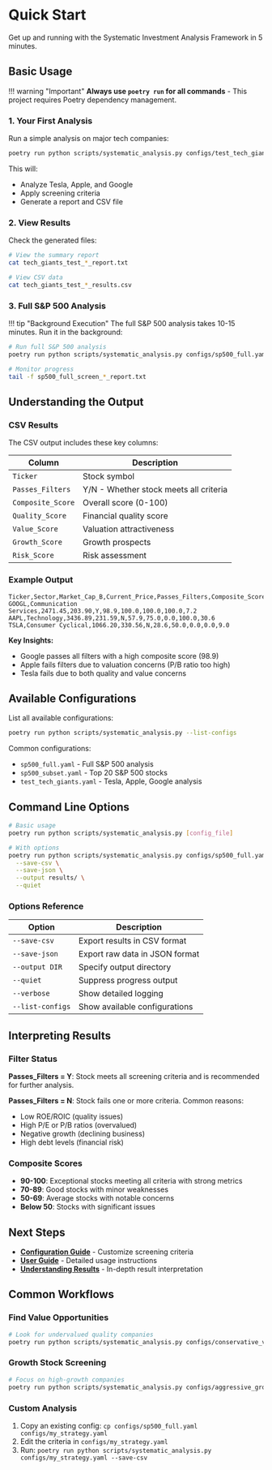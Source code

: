 # Quick Start

Get up and running with the Systematic Investment Analysis Framework in 5 minutes.

## Basic Usage

!!! warning "Important"
    **Always use `poetry run` for all commands** - This project requires Poetry dependency management.

### 1. Your First Analysis

Run a simple analysis on major tech companies:

```bash
poetry run python scripts/systematic_analysis.py configs/test_tech_giants.yaml --save-csv
```

This will:
- Analyze Tesla, Apple, and Google
- Apply screening criteria
- Generate a report and CSV file

### 2. View Results

Check the generated files:

```bash
# View the summary report
cat tech_giants_test_*_report.txt

# View CSV data
cat tech_giants_test_*_results.csv
```

### 3. Full S&P 500 Analysis

!!! tip "Background Execution"
    The full S&P 500 analysis takes 10-15 minutes. Run it in the background:

```bash
# Run full S&P 500 analysis
poetry run python scripts/systematic_analysis.py configs/sp500_full.yaml --save-csv --quiet &

# Monitor progress
tail -f sp500_full_screen_*_report.txt
```

## Understanding the Output

### CSV Results

The CSV output includes these key columns:

| Column | Description |
|--------|-------------|
| `Ticker` | Stock symbol |
| `Passes_Filters` | Y/N - Whether stock meets all criteria |
| `Composite_Score` | Overall score (0-100) |
| `Quality_Score` | Financial quality score |
| `Value_Score` | Valuation attractiveness |
| `Growth_Score` | Growth prospects |
| `Risk_Score` | Risk assessment |

### Example Output

```csv
Ticker,Sector,Market_Cap_B,Current_Price,Passes_Filters,Composite_Score,Quality_Score,Value_Score,Growth_Score,Risk_Score
GOOGL,Communication Services,2471.45,203.90,Y,98.9,100.0,100.0,100.0,7.2
AAPL,Technology,3436.89,231.59,N,57.9,75.0,0.0,100.0,30.6
TSLA,Consumer Cyclical,1066.20,330.56,N,28.6,50.0,0.0,0.0,9.0
```

**Key Insights:**
- Google passes all filters with a high composite score (98.9)
- Apple fails filters due to valuation concerns (P/B ratio too high)
- Tesla fails due to both quality and value concerns

## Available Configurations

List all available configurations:

```bash
poetry run python scripts/systematic_analysis.py --list-configs
```

Common configurations:

- `sp500_full.yaml` - Full S&P 500 analysis
- `sp500_subset.yaml` - Top 20 S&P 500 stocks
- `test_tech_giants.yaml` - Tesla, Apple, Google analysis

## Command Line Options

```bash
# Basic usage
poetry run python scripts/systematic_analysis.py [config_file]

# With options
poetry run python scripts/systematic_analysis.py configs/sp500_full.yaml \
  --save-csv \
  --save-json \
  --output results/ \
  --quiet
```

### Options Reference

| Option | Description |
|--------|-------------|
| `--save-csv` | Export results in CSV format |
| `--save-json` | Export raw data in JSON format |
| `--output DIR` | Specify output directory |
| `--quiet` | Suppress progress output |
| `--verbose` | Show detailed logging |
| `--list-configs` | Show available configurations |

## Interpreting Results

### Filter Status

**Passes_Filters = Y**: Stock meets all screening criteria and is recommended for further analysis.

**Passes_Filters = N**: Stock fails one or more criteria. Common reasons:
- Low ROE/ROIC (quality issues)
- High P/E or P/B ratios (overvalued)
- Negative growth (declining business)
- High debt levels (financial risk)

### Composite Scores

- **90-100**: Exceptional stocks meeting all criteria with strong metrics
- **70-89**: Good stocks with minor weaknesses
- **50-69**: Average stocks with notable concerns
- **Below 50**: Stocks with significant issues

## Next Steps

- **[Configuration Guide](configuration.md)** - Customize screening criteria
- **[User Guide](../user-guide/overview.md)** - Detailed usage instructions
- **[Understanding Results](../user-guide/understanding-results.md)** - In-depth result interpretation

## Common Workflows

### Find Value Opportunities

```bash
# Look for undervalued quality companies
poetry run python scripts/systematic_analysis.py configs/conservative_value.yaml --save-csv
```

### Growth Stock Screening

```bash
# Focus on high-growth companies
poetry run python scripts/systematic_analysis.py configs/aggressive_growth.yaml --save-csv
```

### Custom Analysis

1. Copy an existing config: `cp configs/sp500_full.yaml configs/my_strategy.yaml`
2. Edit the criteria in `configs/my_strategy.yaml`
3. Run: `poetry run python scripts/systematic_analysis.py configs/my_strategy.yaml --save-csv`